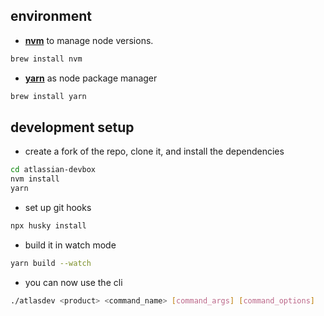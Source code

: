 ## environment

- **[nvm](https://github.com/nvm-sh/nvm)** to manage node versions.

```bash
brew install nvm
```

- **[yarn](https://yarnpkg.com/)** as node package manager

```bash
brew install yarn
```

## development setup

- create a fork of the repo, clone it, and install the dependencies

```bash
cd atlassian-devbox
nvm install
yarn
```

- set up git hooks

```bash
npx husky install
```

- build it in watch mode

```bash
yarn build --watch
```

- you can now use the cli

```bash
./atlasdev <product> <command_name> [command_args] [command_options]
```
